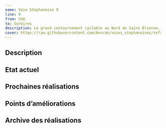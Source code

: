 ```yaml
---
name: Voie Stéphanoise 9
line: 9
from: CHU
to: Sorbires
description: Le grand contournement cyclable au Nord de Saint-Étienne.
cover: https://raw.githubusercontent.com/Aesran/voies_stephanoises/refs/heads/main/assets/hero.jpeg
---
```


## Description


## Etat actuel


## Prochaines réalisations 


## Points d’améliorations


## Archive des réalisations